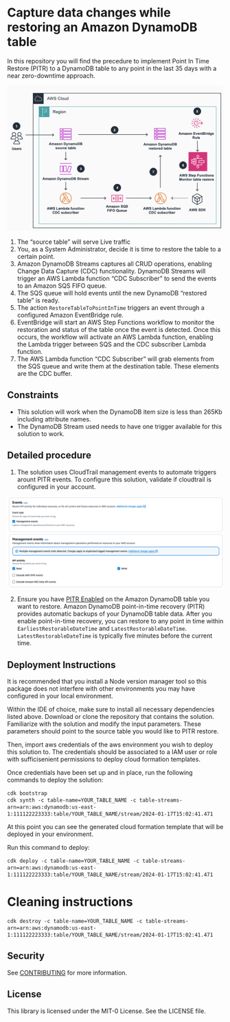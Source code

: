 # Capture data changes while restoring an Amazon DynamoDB table

In this repository you will find the precedure to implement Point In Time Restore (PITR) to a DynamoDB table to any point in the last 35 days with a near zero-downtime approach.

![Architecture](./documentation/high_level_architecture.png "Architecture")

1. The “source table” will serve Live traffic
2. You, as a System Administrator, decide it is time to restore the table to a certain point.
3. Amazon DynamoDB Streams captures all CRUD operations, enabling Change Data Capture (CDC) functionality. DynamoDB Streams will trigger an AWS Lambda function “CDC Subscriber” to send the events to an Amazon SQS FIFO queue.
4. The SQS queue will hold events until the new DynamoDB “restored table” is ready.
5. The action `RestoreTableToPointInTime` triggers an event through a configured Amazon EventBridge rule.
6. EventBridge will start an AWS Step Functions workflow to monitor the restoration and status of the table once the event is detected. Once this occurs, the workflow will activate an AWS Lambda function, enabling the Lambda trigger between SQS and the CDC subscriber Lambda function.
7. The AWS Lambda function “CDC Subscriber” will grab elements from the SQS queue and write them at the destination table. These elements are the CDC buffer.

## Constraints

- This solution will work when the DynamoDB item size is less than 265Kb including attribute names.
- The DynamoDB Stream used needs to have one trigger available for this solution to work.

## Detailed procedure

1. The solution uses CloudTrail management events to automate triggers arount PITR events. To configure this solution, validate if cloudtrail is configured in your account.

![CloudTrail](./documentation/cloud_trail.png "Cloud Trail")

2. Ensure you have [PITR Enabled](https://docs.aws.amazon.com/amazondynamodb/latest/developerguide/PointInTimeRecovery_Howitworks.html#howitworks_enabling) on the Amazon DynamoDB table you want to restore. Amazon DynamoDB point-in-time recovery (PITR) provides automatic backups of your DynamoDB table data. After you enable point-in-time recovery, you can restore to any point in time within `EarliestRestorableDateTime` and `LatestRestorableDateTime`. `LatestRestorableDateTime` is typically five minutes before the current time.

## Deployment Instructions

<Optional>It is recommended that you install a Node version manager tool so this package does not interfere with other environments you may have configured in your local environment.

Within the IDE of choice, make sure to install all necessary dependencies listed above. Download or clone the repository that contains the solution. Familiarize with the solution and modify the input parameters. These parameters should point to the source table you would like to PITR restore.

Then, import aws credentials of the aws environment you wish to deploy this solution to. The credentials should be associated to a IAM user or role with sufficisenient permissions to deploy cloud formation templates.

Once credentials have been set up and in place, run the following commands to deploy the solution:

```shell
cdk bootstrap
cdk synth -c table-name=YOUR_TABLE_NAME -c table-streams-arn=arn:aws:dynamodb:us-east-1:111122223333:table/YOUR_TABLE_NAME/stream/2024-01-17T15:02:41.471
```

At this point you can see the generated cloud formation template that will be deployed in your environment.

Run this command to deploy:

```shell
cdk deploy -c table-name=YOUR_TABLE_NAME -c table-streams-arn=arn:aws:dynamodb:us-east-1:111122223333:table/YOUR_TABLE_NAME/stream/2024-01-17T15:02:41.471
```

# Cleaning instructions

```shell
cdk destroy -c table-name=YOUR_TABLE_NAME -c table-streams-arn=arn:aws:dynamodb:us-east-1:111122223333:table/YOUR_TABLE_NAME/stream/2024-01-17T15:02:41.471
```

## Security

See [CONTRIBUTING](CONTRIBUTING.md#security-issue-notifications) for more information.

## License

This library is licensed under the MIT-0 License. See the LICENSE file.
